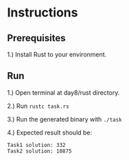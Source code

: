 # Instructions

## Prerequisites

1.) Install Rust to your environment.

## Run

1.) Open terminal at day8/rust directory.

2.) Run ```rustc task.rs```

3.) Run the generated binary with ```./task```

4.) Expected result should be:

```
Task1 solution: 332
Task2 solution: 10875
```